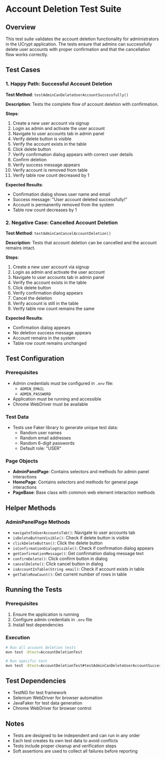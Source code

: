 # Account Deletion Test Suite

## Overview
This test suite validates the account deletion functionality for administrators in the UCrypt application. The tests ensure that admins can successfully delete user accounts with proper confirmation and that the cancellation flow works correctly.

## Test Cases

### 1. Happy Path: Successful Account Deletion
**Test Method**: `testAdminCanDeleteUserAccountSuccessfully()`

**Description**: Tests the complete flow of account deletion with confirmation.

**Steps**:
1. Create a new user account via signup
2. Login as admin and activate the user account
3. Navigate to user accounts tab in admin panel
4. Verify delete button is visible
5. Verify the account exists in the table
6. Click delete button
7. Verify confirmation dialog appears with correct user details
8. Confirm deletion
9. Verify success message appears
10. Verify account is removed from table
11. Verify table row count decreased by 1

**Expected Results**:
- Confirmation dialog shows user name and email
- Success message: "User account deleted successfully!"
- Account is permanently removed from the system
- Table row count decreases by 1

### 2. Negative Case: Cancelled Account Deletion
**Test Method**: `testAdminCanCancelAccountDeletion()`

**Description**: Tests that account deletion can be cancelled and the account remains intact.

**Steps**:
1. Create a new user account via signup
2. Login as admin and activate the user account
3. Navigate to user accounts tab in admin panel
4. Verify the account exists in the table
5. Click delete button
6. Verify confirmation dialog appears
7. Cancel the deletion
8. Verify account is still in the table
9. Verify table row count remains the same

**Expected Results**:
- Confirmation dialog appears
- No deletion success message appears
- Account remains in the system
- Table row count remains unchanged

## Test Configuration

### Prerequisites
- Admin credentials must be configured in `.env` file:
  - `ADMIN_EMAIL`
  - `ADMIN_PASSWORD`
- Application must be running and accessible
- Chrome WebDriver must be available

### Test Data
- Tests use Faker library to generate unique test data:
  - Random user names
  - Random email addresses
  - Random 6-digit passwords
  - Default role: "USER"

### Page Objects
- **AdminPanelPage**: Contains selectors and methods for admin panel interactions
- **HomePage**: Contains selectors and methods for general page interactions
- **PageBase**: Base class with common web element interaction methods

## Helper Methods

### AdminPanelPage Methods
- `navigateToUserAccountsTab()`: Navigate to user accounts tab
- `isDeleteButtonVisible()`: Check if delete button is visible
- `clickDeleteButton()`: Click the delete button
- `isConfirmationDialogVisible()`: Check if confirmation dialog appears
- `getConfirmationMessage()`: Get confirmation dialog message text
- `confirmDelete()`: Click confirm button in dialog
- `cancelDelete()`: Click cancel button in dialog
- `isAccountInTable(String email)`: Check if account exists in table
- `getTableRowCount()`: Get current number of rows in table

## Running the Tests

### Prerequisites
1. Ensure the application is running
2. Configure admin credentials in `.env` file
3. Install test dependencies

### Execution
```bash
# Run all account deletion tests
mvn test -Dtest=AccountDeletionTest

# Run specific test
mvn test -Dtest=AccountDeletionTest#testAdminCanDeleteUserAccountSuccessfully
```

## Test Dependencies
- TestNG for test framework
- Selenium WebDriver for browser automation
- JavaFaker for test data generation
- Chrome WebDriver for browser control

## Notes
- Tests are designed to be independent and can run in any order
- Each test creates its own test data to avoid conflicts
- Tests include proper cleanup and verification steps
- Soft assertions are used to collect all failures before reporting 